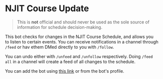 # NJIT Course Update
> This is __not__ official and should never be used as the sole source of information for schedule decision-making.

This bot checks for changes in the NJIT Course Schedule, and allows you to listen to certain events. You can receive notifications in a channel through `/feed` or hav ethem DMed directly to you with `/follow`. 

You can undo either with `/unfeed` and `/unfollow` respectively. Doing `/feed all` in a channel will create a feed of all changes to the schedule.

You can add the bot using [this link](https://discord.com/api/oauth2/authorize?client_id=1122740667936952430&permissions=277025410112&scope=bot) or from the bot's profile.
